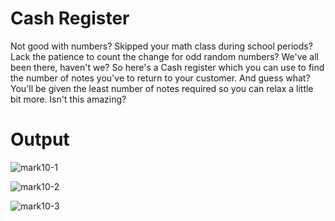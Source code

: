 # Cash Register
 
Not good with numbers? Skipped your math class during school periods? Lack the patience to count the change for odd random numbers? We've all been there, haven't we? So here's a Cash register which you can use to find the number of notes you've to return to your customer. And guess what? You'll be given the least number of notes required so you can relax a little bit more. Isn't this amazing?

# Output

![mark10-1](https://user-images.githubusercontent.com/59699631/189339736-9043065a-0543-4a9d-91aa-0f58bd847d33.png)

![mark10-2](https://user-images.githubusercontent.com/59699631/189339325-d0632cdf-7ef5-457d-8bc2-d3e22cf27d5c.png)

![mark10-3](https://user-images.githubusercontent.com/59699631/189339330-0b5f6766-70e2-4dab-8fcc-6d4976805fdb.png)
